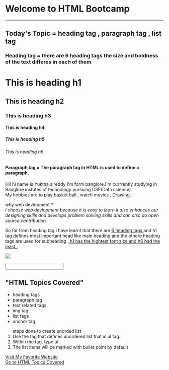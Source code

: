 <!-- Assignment 1 -->
<h1>Welcome to HTML Bootcamp</h1>
<hr></hr>
<h2>Today's Topic =  heading tag , paragraph tag , list tag</h2>
<h3>Heading tag = there are 6 heading  tags the size and boldness of the text differes in each of them 
    <h1>This is heading h1</h1>
    <h2>This is heading h2</h2>
    <h3>This is heading h3</h3>
    <h4>This is heading h4</h4>
    <h5>This is heading h5</h5>
    <h6>This is heading h6</h6></h3>
<h4>Paragraph tag = The paragraph tag in HTML is used to define a paragraph. </h4>


<!-- Assignment 2 , 3 , 4-->
<p> Hi! hi name is Yuktha s reddy I'm form banglore.I'm currrently studying in Banglore instutes of technology pursuing CSE(Data science).<br>
    My hobbies are to play basket ball , watch movies , Drawing. </p>


<p>why web devlopment ?<br>
    <i>I choose web devlopment because it is easy to learn it also enhances our designing skills and develops problem solving skills and can also do open source contribution.</i></p>  

<p>So far from heading tag i have learnt that  there are <u>6 heading  tags </u>and h1 tag defines most important head like main heading and the othere heading tags are used for subheading .<u> h1 has the hightest font size and h6 had the least .</u> </p>

<img src="https://static.javatpoint.com/definition/images/html-definition6.png"></img> <br>


<input type="text">

<!-- Assignment5 5 -->
 <h2>"HTML Topics Covered"</h2>

 <ul>
    <li>heading tags</li>
    <li>paragraph tag</li>
    <li>text related tags</li>
    <li>img tag</li>
    <li>list tags</li>
    <li>anchor tag</li>
</ul>

<ol>steps done to create unorded list
<li>Use the tag that defines unordered list that is ul tag.</li>
<li>Within the tag, type ul .</li>
<li>The list items will be marked with bullet point by default</li>
</ol>

<!-- Assignment 6 -->
 <a href="about:blank" target="_blank">Visit My Favorite Website</a>
 <br>
<a href="#html-topics-covered">Go to HTML Topics Covered</a>
